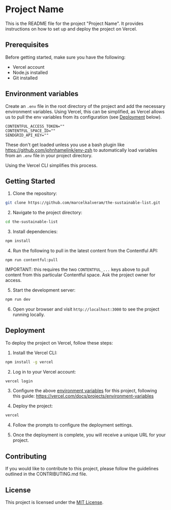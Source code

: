 # Project Name

This is the README file for the project "Project Name". It provides instructions on how to set up and deploy the project on Vercel.

## Prerequisites

Before getting started, make sure you have the following:

- Vercel account
- Node.js installed
- Git installed

## Environment variables

Create an `.env` file in the root directory of the project and add the necessary environment variables. Using Vercel, this can be simplified, as Vercel allows us to pull the env variables from its configuration (see [Deployment](#deployment) below).

```
CONTENTFUL_ACCESS_TOKEN=""
CONTENTFUL_SPACE_ID=""
SENDGRID_API_KEY=""
```

These don't get loaded unless you use a bash plugin like https://github.com/johnhamelink/env-zsh to automatically load variables from an `.env` file in your project directory.

Using the Vercel CLI simplifies this process.

## Getting Started

1. Clone the repository:

```bash
git clone https://github.com/marcelkalveram/the-sustainable-list.git
```

2. Navigate to the project directory:

```bash
cd the-sustainable-list
```

3. Install dependencies:

```bash
npm install
```

4. Run the following to pull in the latest content from the Contentful API:

```
npm run contentful:pull
```

IMPORTANT: this requires the two `CONTENTFUL_...` keys above to pull content from this particular Contentful space. Ask the project owner for access.

5. Start the development server:

```bash
npm run dev
```

6. Open your browser and visit `http://localhost:3000` to see the project running locally.

## Deployment

To deploy the project on Vercel, follow these steps:

1. Install the Vercel CLI:

```bash
npm install -g vercel
```

2. Log in to your Vercel account:

```bash
vercel login
```

3. Configure the above [environment variables](#environment-variables) for this project, following this guide: https://vercel.com/docs/projects/environment-variables

4. Deploy the project:

```bash
vercel
```

4. Follow the prompts to configure the deployment settings.

5. Once the deployment is complete, you will receive a unique URL for your project.

## Contributing

If you would like to contribute to this project, please follow the guidelines outlined in the CONTRIBUTING.md file.

## License

This project is licensed under the [MIT License](LICENSE.md).
